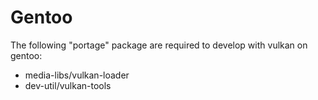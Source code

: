 # Gentoo
The following "portage" package are required to develop with vulkan
on gentoo:
- media-libs/vulkan-loader
- dev-util/vulkan-tools
